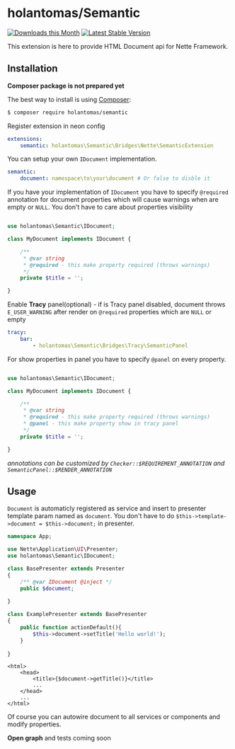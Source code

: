 holantomas/Semantic
==========

[![Downloads this Month](https://img.shields.io/packagist/dm/holantomas/semantic.svg)](https://packagist.org/packages/holantomas/semantic)
[![Latest Stable Version](https://poser.pugx.org/holantomas/semantic/v/stable)](https://github.com/holantomas/semantic/releases)

This extension is here to provide HTML Document api for Nette Framework.


Installation
-----------

**Composer package is not prepared yet**

The best way to install is using [Composer](http://getcomposer.org/):

```sh
$ composer require holantomas/semantic
```

Register extension in neon config

```yml
extensions:
	semantic: holantomas\Semantic\Bridges\Nette\SemanticExtension
```

You can setup your own `IDocument` implementation.

```yml
semantic:
	document: namespace\to\your\document # Or false to disble it
```

If you have your implementation of `IDocument` you have to specify `@required` annotation for document properties which will cause warnings when are empty or `NULL`. You don't have to care about properties visibility
```php

use holantomas\Semantic\IDocument;

class MyDocument implements IDocument {

	/**
	 * @var string
	 * @required - this make property required (throws warnings)
	 */
	private $title = '';

}
```

Enable **Tracy** panel(optional) - if is Tracy panel disabled, document throws `E_USER_WARNING` after render on `@required` properties which are `NULL` or empty

```yml
tracy:
	bar:
		- holantomas\Semantic\Bridges\Tracy\SemanticPanel
```

For show properties in panel you have to specify `@panel` on every property.

```php

use holantomas\Semantic\IDocument;

class MyDocument implements IDocument {

	/**
	 * @var string
	 * @required - this make property required (throws warnings)
	 * @panel - this make property show in tracy panel
	 */
	private $title = '';

}
```

_annotations can be customized by `Checker::$REQUIREMENT_ANNOTATION` and `SemanticPanel::$RENDER_ANNOTATION`_


Usage
------------

`Document` is automaticly registered as service and insert to presenter template param named as `document`.
You don't have to do `$this->template->document = $this->document;` in presenter.

```php
namespace App;

use Nette\Application\UI\Presenter;
use holantomas\Semantic\IDocument;

class BasePresenter extends Presenter
{
	/** @var IDocument @inject */
	public $document;
	
}

class ExamplePresenter extends BasePresenter
{
	public function actionDefault(){
		$this->document->setTitle('Hello world!');
	}
	
}
```

```latte
<html>
	<head>
		<title>{$document->getTitle()}</title>
		...
	</head>
	...
</html>
```

Of course you can autowire document to all services or components and modify properties.


**Open graph** and tests coming soon